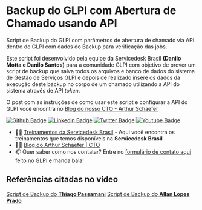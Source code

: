 # Backup do GLPI com Abertura de Chamado usando API
Script de Backup do GLPI com parâmetros de abertura de chamado via API dentro do GLPI com dados do Backup para verificação das jobs.

Este script foi desenvolvido pela equipe da Servicedesk Brasil **(Danilo Motta e Danilo Santos)** para a comunidade GLPI com objetivo de prover um script de backup que salva todos os arquivos e banco de dados do sistema de Gestão de Serviços GLPI e depois de realizado insere os dados da execução deste backup no corpo de um chamado utilizando a API do sistema através de API _token_.

O post com as instruções de como usar este script e configurar a API do GLPI você encontra no [Blog do nosso CTO - Arthur Schaefer](https://www.arthurschaefer.com.br/2021/05/backup-do-glpi-e-abertura-de-chamado-com-api/)

[![Github Badge](https://img.shields.io/badge/-Github-000?style=flat-square&logo=Github&logoColor=white&link=https://github.com/servicedeskbrasil)](https://github.com/servicedeskbrasil)
[![Linkedin Badge](https://img.shields.io/badge/-LinkedIn-blue?style=flat-square&logo=Linkedin&logoColor=white&link=https://www.linkedin.com/company/servicedesk-brasil)](https://www.linkedin.com/company/servicedesk-brasil)
[![Twitter Badge](https://img.shields.io/badge/-Twitter-1ca0f1?style=flat-square&labelColor=1ca0f1&logo=twitter&logoColor=white&link=https://twitter.com/servicedeskbra)](https://www.linkedin.com/company/servicedesk-brasil)
[![Youtube Badge](https://img.shields.io/badge/-YouTube-ff0000?style=flat-square&labelColor=ff0000&logo=youtube&logoColor=white&link=https://www.youtube.com/ServicedeskBrasil)](https://www.youtube.com/ArthurSchaefer)

- 📘💼 [Treinamentos da Servicedesk Brasil](https://servicedeskbrasil.maestrus.com/treinamentos) - Aqui você encontra os treinamentos que temos disponíveis na **Servicedesk Brasil**
- ✍🏼 [Blog do Arthur Schaefer | CTO](https://www.arthurschaefer.com.br)
- 📫 Quer saber como nos contatar? Entre no [formulário de contato aqui](http://contato.arthurschaefer.com.br/marketplace/formcreator/front/formdisplay.php?id=1) feito no [GLPI](https://github.com/arthurrschaefer/glpi) e manda bala!

## Referências citadas no vídeo
[Script de Backup do **Thiago Passamani**](http://www.thiagopassamani.com.br/blog/script-backup-do-glpi-mysql-e-diretorios-para-linux.html)
[Script de Backup do **Allan Lopes Prado**](https://github.com/allanlopesprado/Backup-GLPI)
